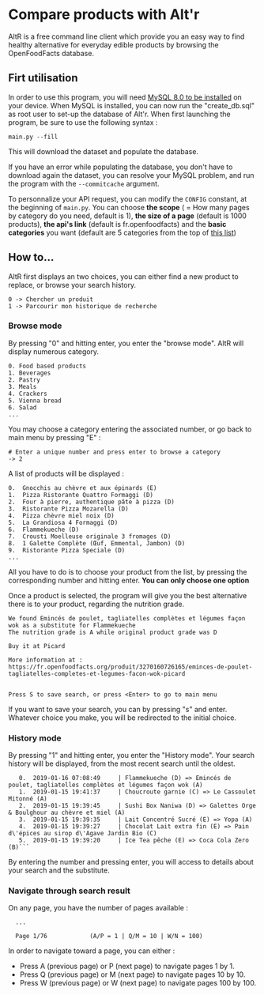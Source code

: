 # Compare products with Alt'r
AltR is a free command line client which provide you an easy way to find healthy alternative for everyday edible products by browsing the OpenFoodFacts database.
## Firt utilisation
In order to use this program, you will need [MySQL 8.0 to be installed](https://dev.mysql.com/doc/refman/8.0/en/installing.html) on your device.
When MySQL is installed, you can now run the "create_db.sql" as root user to set-up the database of Alt'r.
When first launching the program, be sure to use the following syntax :
```
main.py --fill
```
This will download the dataset and populate the database.

If you have an error while populating the database, you don't have to download again the dataset, you can resolve your MySQL problem, and run the program with the `--commitcache` argument.

To personnalize your API request, you can modify the `CONFIG` constant, at the beginning of `main.py`.
You can choose **the scope** ( = How many pages by category do you need, default is 1), **the size of a page** (default is 1000 products), **the api's link** (default is fr.openfoodfacts) and the **basic categories** you want (default are 5 categories from the top of [this list](https://fr.openfoodfacts.org/categories))

## How to...
AltR first displays an two choices, you can either find a new product to replace, or browse your search history.
```
0 -> Chercher un produit
1 -> Parcourir mon historique de recherche
```
### Browse mode
By pressing "0" and hitting enter, you enter the "browse mode". AltR will display numerous category.
```
0. Food based products
1. Beverages
2. Pastry
3. Meals
4. Crackers
5. Vienna bread
6. Salad
...
```
You may choose a category entering the associated number, or go back to main menu by pressing "E" :
```
# Enter a unique number and press enter to browse a category
-> 2
```
A list of products will be displayed :
```
0.  Gnocchis au chèvre et aux épinards (E)
1.  Pizza Ristorante Quattro Formaggi (D)
2.  Four à pierre, authentique pâte à pizza (D)
3.  Ristorante Pizza Mozarella (D)
4.  Pizza chèvre miel noix (D)
5.  La Grandiosa 4 Formaggi (D)
6.  Flammekueche (D)
7.  Crousti Moelleuse originale 3 fromages (D)
8.  1 Galette Complète (Œuf, Emmental, Jambon) (D)
9.  Ristorante Pizza Speciale (D)
...
````
All you have to do is to choose your product from the list, by pressing the corresponding number and hitting enter.
**You can only choose one option**

Once a product is selected, the program will give you the best alternative there is to your product, regarding the nutrition grade.
```
We found Emincés de poulet, tagliatelles complètes et légumes façon wok as a substitute for Flammekueche
The nutrition grade is A while original product grade was D

Buy it at Picard

More information at : https://fr.openfoodfacts.org/produit/3270160726165/eminces-de-poulet-tagliatelles-completes-et-legumes-facon-wok-picard


Press S to save search, or press <Enter> to go to main menu
```
If you want to save your search, you can by pressing "s" and enter. Whatever choice you make, you will be redirected to the initial choice.

### History mode
By pressing "1" and hitting enter, you enter the "History mode". Your search history will be displayed, from the
most recent search until the oldest.
```
   0.  2019-01-16 07:08:49     | Flammekueche (D) => Emincés de poulet, tagliatelles complètes et légumes façon wok (A)
   1.  2019-01-15 19:41:37     | Choucroute garnie (C) => Le Cassoulet Mitonné (A)
   2.  2019-01-15 19:39:45     | Sushi Box Naniwa (D) => Galettes Orge & Boulghour au chèvre et miel (A)
   3.  2019-01-15 19:39:35     | Lait Concentré Sucré (E) => Yopa (A)
   4.  2019-01-15 19:39:27     | Chocolat Lait extra fin (E) => Pain d\'épices au sirop d\'Agave Jardin Bio (C)
   5.  2019-01-15 19:39:20     | Ice Tea pêche (E) => Coca Cola Zero (B)```
```
By entering the number and pressing enter, you will access to details about your search and the substitute.

### Navigate through search result
On any page, you have the number of pages available :
```
  ...

  Page 1/76            (A/P = 1 | Q/M = 10 | W/N = 100)
```
In order to navigate toward a page, you can either :
- Press A (previous page) or P (next page) to navigate pages 1 by 1.
- Press Q (previous page) or M (next page) to navigate pages 10 by 10.
- Press W (previous page) or W (next page) to navigate pages 100 by 100.
